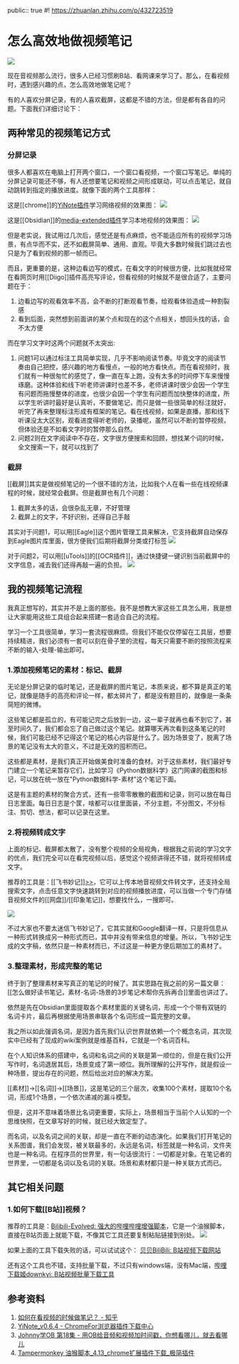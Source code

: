 public:: true
#! https://zhuanlan.zhihu.com/p/432723519

# 怎么高效地做视频笔记

![](https://yupic.oss-cn-shanghai.aliyuncs.com/202111130005357.png)


现在音视频那么流行，很多人已经习惯刷B站、看网课来学习了。那么，在看视频时，遇到感兴趣的点，怎么高效地做笔记呢？

有的人喜欢分屏记录，有的人喜欢截屏，这都是不错的方法，但是都有各自的问题。下面我们详细讨论下：
## 两种常见的视频笔记方式
### 分屏记录

很多人都喜欢在电脑上打开两个窗口，一个窗口看视频，一个窗口写笔记。单纯的分屏记录可能还不够，有人还想要笔记和视频之间形成联动，可以点击笔记，就自动跳转到指定的播放进度。就像下面的两个工具那样：

这是[[chrome]]的[YiNote插件](https://chrome.google.com/webstore/detail/yinote/fhpgggnmdlmekfdpkdgeiccfkignhkdf?utm_source=chrome-ntp-icon)学习网络视频的效果图：
![](https://yupic.oss-cn-shanghai.aliyuncs.com/202111122040668.png)

这是[[Obsidian]]的[media-extended插件](https://github.com/aidenlx/media-extended)学习本地视频的效果图：
![](https://yupic.oss-cn-shanghai.aliyuncs.com/202111122109727.png)

但是老实说，我试用过几次后，感觉还是有点麻烦，也不能适应所有的视频学习场景，有点华而不实，还不如截屏简单、通用、直观。毕竟大多数时候我们跳过去也只是为了看到视频的那一帧而已。

而且，更重要的是，这种边看边写的模式，在看文字的时候很方便，比如我就经常在看网页时用[[Diigo]]插件高亮写评论，但看视频的时候就不是很合适了，主要问题在于：
1. 边看边写的观看效率不高，会不断的打断观看节奏，给观看体验造成一种割裂感
2. 看到后面，突然想到前面讲的某个点和现在的这个点相关，想回头找的话，会不太方便

而在学习文字时这两个问题就不太突出:
1. 问题1可以通过标注工具简单实现，几乎不影响阅读节奏。毕竟文字的阅读节奏由自己把控，感兴趣的地方看慢点，一般的地方看快点。而在看视频时，我们就有一种很匆忙的感觉了，像一直在车上跑，没有太多的时间停下车来慢慢琢磨。这种体验和线下听老师讲课时也差不多，老师讲课时很少会因一个学生有问题而拖慢整体的进度，也很少会因一个学生有问题而加快整体的进度，所以学生听讲时最好是认真听，不要做笔记，而只是做一些很简单的标注就好，听完了再来整理标注形成有框架的笔记。看在线视频，如果是直播，那和线下听课没太大区别，观看进度得听老师的，录播呢，虽然可以不断的暂停视频，但体验还是不如看文字时的暂停那么自然。
2. 问题2则在文字阅读中不存在，文字很方便搜索和回顾，想找某个词的时候，全文搜索一下，就可以找到了
### 截屏

[[截屏]]其实是做视频笔记的一个很不错的方法，比如我个人在看一些在线视频课程的时候，就经常会截屏。但是截屏也有几个问题：
1. 截屏太多的话，会很杂乱无章，不好管理
2. 截屏上的文字，不好识别，还得自己手敲

其实对于问题1，可以用[[Eagle]]这个图片管理工具来解决，它支持截屏自动保存到Eagle图片库里面，很方便我们后期将截屏分类或打标签
![](https://yupic.oss-cn-shanghai.aliyuncs.com/202111122242038.png)

对于问题2，可以用[[uTools]]的[[OCR插件]]，通过快捷键一键识别当前截屏中的文字信息，减去我们还得再敲一遍的负担。
![](https://yupic.oss-cn-shanghai.aliyuncs.com/202111122239642.png)
## 我的视频笔记流程

我真正想写的，其实并不是上面的那些。我不是想教大家这些工具怎么用，我是想让大家能用这些工具组合起来搭建一套适合自己的流程。

学习一个工具很简单，学习一套流程很麻烦。但我们不能仅仅停留在工具层，想要持续精进，我们必须有一套可以刻在骨子里的流程，每天只需要不断的按照流程来不断的输入-处理-输出即可。
### 1.添加视频笔记的素材：标记、截屏

无论是分屏记录的临时笔记，还是截屏的图片笔记，本质来说，都不算是真正的笔记，就像是随手的高亮和评论一样，都太碎片了，都是没有题目的，就像是一条条简短的微博。

这些笔记都是孤立的，有可能记完之后放到一边，这一辈子就再也看不到它了，甚至时间久了，我们都会忘了自己做过这个笔记。就算哪天再次看到这条笔记的时候，我们可能已经不记得这个笔记的核心内容是什么了。因为场景变了，脱离了场景的笔记没有太大的意义，不过是无效的囤积而已。

这些都是素材，是我们真正开始做美食时准备的食材。对于这些素材，我们最好专门建立一个笔记来暂存它们，比如学习《Python数据科学》这门网课的截图和标记，可以放在统一放在"Python数据科学-素材"这个笔记下面。

这是有主题的素材的聚合方式，还有一些零零散散的截图和记录，则可以放在每日日志里面。每日日志是个筐，啥都可以往里面装，不分主题，不分图文，不分标注、剪切、想法，都可以记录在这里。
### 2.将视频转成文字

上面的标记、截屏都太散了，没有整个视频的全局视角，根据我之前说的学习文字的优点，我们完全可以在看完视频以后，感觉这个视频讲得还不错，就将视频转成文字。

推荐的工具是：[[飞书妙记]][>>](https://www.feishu.cn/product/minutes)，它可以上传本地音视频文件转文字，还支持全局搜索文字，点击任意文字快速跳转到对应的视频播放进度，可以当做一个专门存储音视频文件的[[网盘]]/[[印象笔记]]，想要找什么，一搜即可。

![](https://yupic.oss-cn-shanghai.aliyuncs.com/202111121759595.png)

不过大家也不要太迷信飞书妙记了，它其实就和Google翻译一样，只是将信息从一种形式转换成另一种形式而已，其中并没有带来信息的增量。所以，飞书妙记生成的文字稿，依然只是一种素材而已，不过这是一种更方便后期加工的素材了。
### 3.整理素材，形成完整的笔记

终于到了整理素材来写真正的笔记的时候了。其实思路在我之前的另一篇文章：[[怎么做好读书笔记，素材-名词-场景的3步笔记术帮你先拆再合]]里面也讲过了。

依然是先在Obsidian里面提取各个素材里面的关键名词，形成一个个带有双链的名词卡片，最后再根据使用场景串联各个名词形成一篇完整的文章。

我之所以如此强调名词，是因为首先我们认识世界就依赖一个个概念名词，其次现实中已经有了现成的wiki案例就是维基百科，它就是一个名词百科。

在个人知识体系的搭建中，名词和名词之间的关联是第一顺位的，但是在我们公开写作时，名词退居其后，场景变成了第一顺位。我所理解的公开写作，就是假设一种场景，提出存在的问题，然后给出对应的解决方案。

[[素材]]->[[名词]]->[[场景]]，这是笔记的三个层次，收集100个素材，提取10个名词，形成1个场景，一个依次递减的漏斗模型。

但是，这并不意味着场景比名词更重要，实际上，场景相当于当前个人认知的一个思维快照，在文章写好的时候，就已经大致定型了。

而名词，以及名词之间的关联，却是一直在不断的动态演化。如果我们打开笔记的关系图谱，我们会发现，被关联最多的，永远是名词，标签就是一种名词，文件夹也是一种名词。在程序员的世界里，有一句话很流行：一切都是对象。在笔记者的世界里，一切都是名词以及名词的关联。场景和素材都只是一种关联方式而已。
## 其它相关问题
### 1.如何下载[[B站]]视频？

推荐的工具是：[Bilibili-Evolved: 强大的哔哩哔哩增强脚本](https://github.com/the1812/Bilibili-Evolved)，它是一个油猴脚本，直接在B站页面上就能下载，不像其它工具还要复制粘贴链接到别处。
![](https://yupic.oss-cn-shanghai.aliyuncs.com/202111121800142.png)

如果上面的工具下载失败的话，可以试试这个：
[贝贝BiliBili: B站视频下载网站](https://xbeibeix.com/api/bilibili/#)

还有这个工具也不错，支持批量下载，不过只有windows端，没有Mac端，[哔哩下载姬downkyi: B站视频批量下载工具](https://github.com/leiurayer/downkyi)
## 参考资料

1. [如何在看视频的时候做笔记？ - 知乎](https://www.zhihu.com/question/269641064/answer/718348529)
2. [YiNote_v0.6.4 - ChromeFor浏览器插件下载中心](https://www.chromefor.com/yinote_v0-6-4/)
3. [Johnny学OB 第18集 - 用OB给音频和视频加时间戳，你想看哪儿，就去看哪儿](https://www.bilibili.com/video/BV1hf4y1P7iN)
4. [Tampermonkey 油猴脚本_4.13_chrome扩展插件下载_极简插件](https://chrome.zzzmh.cn/info?token=dhdgffkkebhmkfjojejmpbldmpobfkfo)